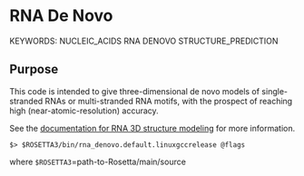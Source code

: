 # RNA De Novo

KEYWORDS: NUCLEIC_ACIDS RNA DENOVO STRUCTURE_PREDICTION

## Purpose

This code is intended to give three-dimensional de novo models of single-stranded RNAs or multi-stranded RNA motifs, with the prospect of reaching high (near-atomic-resolution) accuracy.

See the [documentation for RNA 3D structure modeling](https://www.rosettacommons.org/manuals/archive/rosetta3.4_user_guide/d2/d82/rna_denovo.html) for more information. 

```
$> $ROSETTA3/bin/rna_denovo.default.linuxgccrelease @flags
```
where `$ROSETTA3`=path-to-Rosetta/main/source
